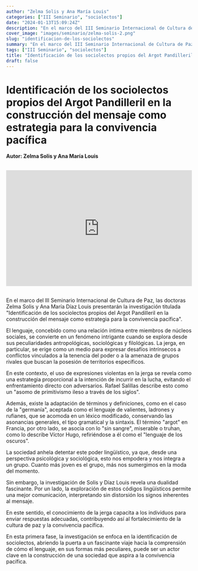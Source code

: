 ```yaml
---
author: "Zelma Solis y Ana María Louis"
categories: ["III Seminario", "sociolectos"]
date: "2024-01-13T15:09:24Z"
description: "En el marco del III Seminario Internacional de Cultura de Paz, las doctoras Zelma Solis y Ana María Díaz Louis presentarán la investigación titulada Identificación de los sociolectos propios del Argot Pandilleril en la construcción del mensaje como estrategia para la convivencia pacífica"
cover_image: "images/seminario/zelma-solis-2.png"
slug: "identificacion-de-los-sociolectos"
summary: "En el marco del III Seminario Internacional de Cultura de Paz, las doctoras Zelma Solis y Ana María Díaz Louis presentarán..."
tags: ["III Seminario", "sociolectos"]
title: "Identificación de los sociolectos propios del Argot Pandilleril en la construcción del mensaje como estrategia para la convivencia pacífica"
draft: false
---
```


# Identificación de los sociolectos propios del Argot Pandilleril en la construcción del mensaje como estrategia para la convivencia pacífica

<div style="display: flex; justify-content: flex-start; font-weight: bold; margin-bottom: 30px;"> 
Autor: Zelma Solis y Ana María Louis
</div>

<div style="display: flex; justify-content: center; margin-bottom: 30px;">
<iframe width="560" height="315" src="https://www.youtube.com/embed/1ZMl5zhGwZw?si=6y9tUGoqJsJLU7f8" title="YouTube video player" frameborder="0" allow="accelerometer; autoplay; clipboard-write; encrypted-media; gyroscope; picture-in-picture; web-share" allowfullscreen></iframe>
</div>

En el marco del III Seminario Internacional de Cultura de Paz, las doctoras Zelma Solis y Ana María Díaz Louis presentarán la investigación titulada "Identificación de los sociolectos propios del Argot Pandilleril en la construcción del mensaje como estrategia para la convivencia pacífica".

El lenguaje, concebido como una relación íntima entre miembros de núcleos sociales, se convierte en un fenómeno intrigante cuando se explora desde sus peculiaridades antropológicas, sociológicas y filológicas. La jerga, en particular, se erige como un medio para expresar desafíos intrínsecos a conflictos vinculados a la tenencia del poder o a la amenaza de grupos rivales que buscan la posesión de territorios específicos.


En este contexto, el uso de expresiones violentas en la jerga se revela como una estrategia proporcional a la intención de incurrir en la lucha, evitando el enfrentamiento directo con adversarios. Rafael Salillas describe esto como un "asomo de primitivismo ileso a través de los siglos". 

Además, existe la adaptación de términos y definiciones, como en el caso de la "germanía", aceptada como el lenguaje de valientes, ladrones y rufianes, que se acomoda en un léxico modificado, conservando las asonancias generales, el tipo gramatical y la sintaxis. El término "argot" en Francia, por otro lado, se asocia con lo "sin sangre", miserable o truhan, como lo describe Víctor Hugo, refiriéndose a él como el "lenguaje de los oscuros".

La sociedad anhela detentar este poder lingüístico, ya que, desde una perspectiva psicológica y sociológica, esto nos empodera y nos integra a un grupo. Cuanto más joven es el grupo, más nos sumergimos en la moda del momento.

Sin embargo, la investigación de Solis y Díaz Louis revela una dualidad fascinante. Por un lado, la exploración de estos códigos lingüísticos permite una mejor comunicación, interpretando sin distorsión los signos inherentes al mensaje. 

En este sentido, el conocimiento de la jerga capacita a los individuos para enviar respuestas adecuadas, contribuyendo así al fortalecimiento de la cultura de paz y la convivencia pacífica.

En esta primera fase, la investigación se enfoca en la identificación de sociolectos, abriendo la puerta a un fascinante viaje hacia la comprensión de cómo el lenguaje, en sus formas más peculiares, puede ser un actor clave en la construcción de una sociedad que aspira a la convivencia pacífica.